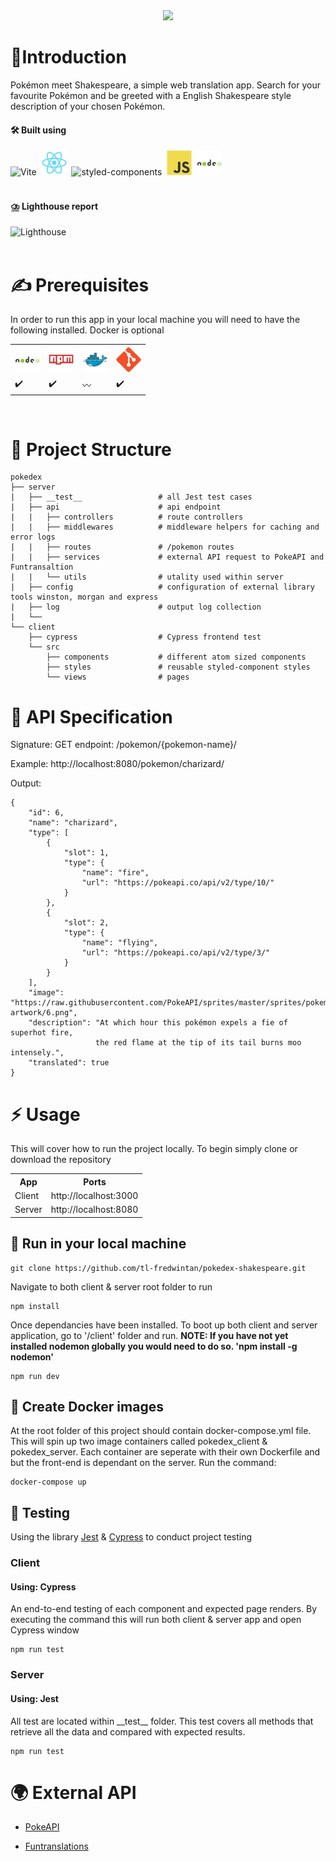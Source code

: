 <div id="header" align="center">
   <img src="https://fredwin.s3.eu-west-2.amazonaws.com/pokemon-logo.svg" width="300"/> 
</div>
<div id="intro">
   <h1>
      📖Introduction
   </h1>
   <p>
      Pokémon meet Shakespeare, a simple web translation app. Search for your favourite Pokémon and be greeted with a English Shakespeare style description of your chosen Pokémon.
   </p>
</div>
<div id="intro">
   <h4>🛠️ Built using</h4>
   <img src="https://cdn.worldvectorlogo.com/logos/vitejs.svg" title="ViteJS" alt="Vite" width="40" height="40"/>&nbsp;
   <img src="https://github.com/devicons/devicon/blob/master/icons/react/react-original.svg" title="React" alt="React" width="40" height="40"/>&nbsp;
   <img src="https://styled-components.com/logo.png" title="styled-components" alt="styled-components" width="40" height="40"/>&nbsp;
   <img src="https://github.com/devicons/devicon/blob/master/icons/javascript/javascript-original.svg" title="JavaScript" alt="JavaScript" width="40" height="40"/>&nbsp;
   <img src="https://github.com/devicons/devicon/blob/master/icons/nodejs/nodejs-original-wordmark.svg" title="NodeJS" alt="NodeJS" width="40" height="40"/>&nbsp;
</div>

<div>
   <br />
   <h4>⛈️ Lighthouse report </h4>
   <img src="https://fredwin.s3.eu-west-2.amazonaws.com/lighthouse-removebg-preview.png" title="Lighthousw" alt="Lighthouse"/>
</div>

<br />
<div id="prerequisites">
   <h1> ✍️ Prerequisites</h1>
   <p>In order to run this app in your local machine you will need to have the following installed. Docker is optional</p>
   <table>
      <tr>
         <th><img src="https://github.com/devicons/devicon/blob/master/icons/nodejs/nodejs-original-wordmark.svg" href="https://nodejs.org/en/" title="NodeJS" alt="NodeJS" width="40" height="40"/></th>
         <th><img href="https://docs.npmjs.com/downloading-and-installing-node-js-and-npm" src="https://github.com/devicons/devicon/blob/master/icons/npm/npm-original-wordmark.svg" title="npm" alt="npm" width="40" height="40"/></th>
         <th><img href="https://docs.docker.com/get-docker/" src="https://github.com/devicons/devicon/blob/master/icons/docker/docker-original.svg" title="Docker" alt="Docker" width="40" height="40"/></th>
         <th><img href="https://git-scm.com/" src="https://github.com/devicons/devicon/blob/master/icons/git/git-original.svg" title="Git" alt="Git" width="40" height="40"/></th>
      </tr>
      <tr>
         <td>✔️</td>
         <td>✔️</td>
         <td>〰️</td>
         <td>✔️</td>
      </tr>
   </table>
</div>
<br />
<div id="project">
   <h1> 📂 Project Structure </h1>
</div>

```
pokedex
├── server
|   ├── __test__                 # all Jest test cases
|   ├── api                      # api endpoint 
|   |   ├── controllers          # route controllers
|   |   ├── middlewares          # middleware helpers for caching and error logs
|   |   ├── routes               # /pokemon routes
|   |   ├── services             # external API request to PokeAPI and Funtransaltion
|   |   └── utils                # utality used within server
|   ├── config                   # configuration of external library tools winston, morgan and express
|   ├── log                      # output log collection
|   └── 
└── client
    ├── cypress                  # Cypress frontend test
    └── src
        ├── components           # different atom sized components
        ├── styles               # reusable styled-component styles
        └── views                # pages
```

<div id="spec">
   <h1> 🔄 API Specification</h1>
   Signature: GET endpoint: /pokemon/{pokemon-name}/
   
   Example: http://localhost:8080/pokemon/charizard/
   
   Output:
</div>

```
{
    "id": 6,
    "name": "charizard",
    "type": [
        {
            "slot": 1,
            "type": {
                "name": "fire",
                "url": "https://pokeapi.co/api/v2/type/10/"
            }
        },
        {
            "slot": 2,
            "type": {
                "name": "flying",
                "url": "https://pokeapi.co/api/v2/type/3/"
            }
        }
    ],
    "image": "https://raw.githubusercontent.com/PokeAPI/sprites/master/sprites/pokemon/other/official-artwork/6.png",
    "description": "At which hour this pokémon expels a fie of superhot fire,  
                   the red flame at the tip of its tail burns moo intensely.",
    "translated": true
}
```

<div id="Usage">
   <h1>⚡ Usage</h1>
   <p>This will cover how to run the project locally. To begin simply clone or download the repository</p>
   <table>
      <tr>
         <th>App</th>
         <th>Ports</th>
      </tr>
      <tr>
         <td>Client</td>
         <td>http://localhost:3000</td>
      </tr>
      <tr>
         <td>Server</td>
         <td>http://localhost:8080</td>
      </tr>
   </table>
   <h2>🔌 Run in your local machine</h2>
</div>

```
git clone https://github.com/tl-fredwintan/pokedex-shakespeare.git
```

<div>
   <p>Navigate to both client & server root folder to run</p>
</div>

```
npm install
```

<div>
   <p>Once dependancies have been installed. To boot up both client and server application, go to '/client' folder and run. <b>NOTE: If you have not yet installed nodemon globally you would need to do so. 'npm install -g nodemon'</b></p>
</div>

```
npm run dev
```

<div id="Docker">
   <h2> 🐳 Create Docker images</h2>
   <p>At the root folder of this project should contain docker-compose.yml file. This will spin up two image containers called pokedex_client & pokedex_server. Each container are seperate with their own Dockerfile and but the front-end is dependant on the server. Run the command:</p>
</div>

```
docker-compose up
```

<div id="Docker">
   <h2> 🧪 Testing</h2>
   <p>Using the library <a href="https://jestjs.io/">Jest</a> & <a href="https://www.cypress.io/">Cypress</a> to conduct project testing</p>
</div>
<div>
   <h3>Client</h3>
   <h4>Using: Cypress</h4>
   <p>An end-to-end testing of each component and expected page renders. By executing the command this will run both client & server app and open Cypress window</p>
</div>

```
npm run test
```

<div>
   <h3>Server</h3>
   <h4>Using: Jest</h4>
   <p>All test are located within __test__ folder. This test covers all methods that retrieve all the data and compared with expected results.</p>
</div>

```
npm run test
```

<div id="external">
   <h1> 🌍 External API</h1>
   
   - <a href="https://pokeapi.co/">PokeAPI</a>
   
   - <a href="https://funtranslations.com/api/shakespeare">Funtranslations</a>
</div>
